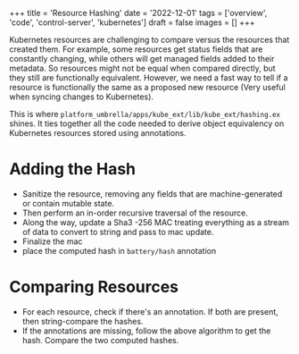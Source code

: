 +++
title = 'Resource Hashing'
date = '2022-12-01'
tags = ['overview', 'code', 'control-server', 'kubernetes']
draft = false
images = []
+++

Kubernetes resources are challenging to compare versus the resources that
created them. For example, some resources get status fields that are constantly
changing, while others will get managed fields added to their metadata. So
resources might not be equal when compared directly, but they still are
functionally equivalent. However, we need a fast way to tell if a resource is
functionally the same as a proposed new resource (Very useful when syncing
changes to Kubernetes).

This is where `platform_umbrella/apps/kube_ext/lib/kube_ext/hashing.ex` shines.
It ties together all the code needed to derive object equivalency on Kubernetes
resources stored using annotations.

# Adding the Hash

- Sanitize the resource, removing any fields that are machine-generated or
  contain mutable state.
- Then perform an in-order recursive traversal of the resource.
- Along the way, update a Sha3 -256 MAC treating everything as a stream of data
  to convert to string and pass to mac update.
- Finalize the mac
- place the computed hash in `battery/hash` annotation

# Comparing Resources

- For each resource, check if there's an annotation. If both are present, then
  string-compare the hashes.
- If the annotations are missing, follow the above algorithm to get the hash.
  Compare the two computed hashes.
